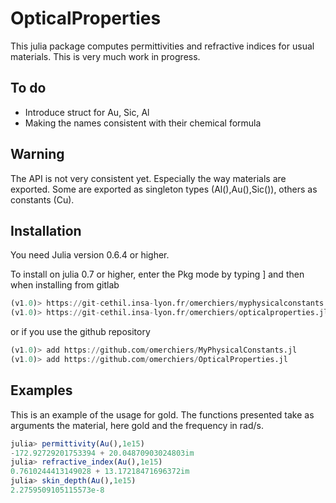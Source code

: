 # OpticalProperties

This julia package computes permittivities and refractive indices for usual materials.
This is very much work in progress.

## To do
- Introduce struct for Au, Sic, Al
- Making the names consistent with their chemical formula

## Warning
The API is not very consistent yet. Especially the way materials are exported.
Some are exported as singleton types (Al(),Au(),Sic()), others as constants (Cu).

## Installation
You need Julia version 0.6.4 or higher.

To install on julia 0.7 or higher, enter the Pkg mode by typing ]
and then when installing from gitlab

```julia
(v1.0)> https://git-cethil.insa-lyon.fr/omerchiers/myphysicalconstants.jl
(v1.0)> https://git-cethil.insa-lyon.fr/omerchiers/opticalproperties.jl
```
or if you use the github repository

```julia
(v1.0)> add https://github.com/omerchiers/MyPhysicalConstants.jl
(v1.0)> add https://github.com/omerchiers/OpticalProperties.jl
```


## Examples
This is an example of the usage for gold. The functions presented take as arguments the material, here gold and the frequency in rad/s.
```julia
julia> permittivity(Au(),1e15)
-172.92729201753394 + 20.04870903024803im
julia> refractive_index(Au(),1e15)
0.7610244413149028 + 13.17218471696372im
julia> skin_depth(Au(),1e15)
2.2759509105115573e-8
```

